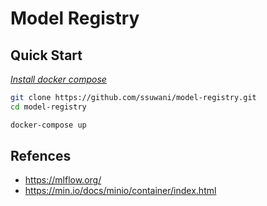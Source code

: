 # Model Registry

## Quick Start

[_Install docker compose_](https://docs.docker.com/compose/install/)

```bash
git clone https://github.com/ssuwani/model-registry.git
cd model-registry

docker-compose up
```

## Refences

- https://mlflow.org/
- https://min.io/docs/minio/container/index.html
